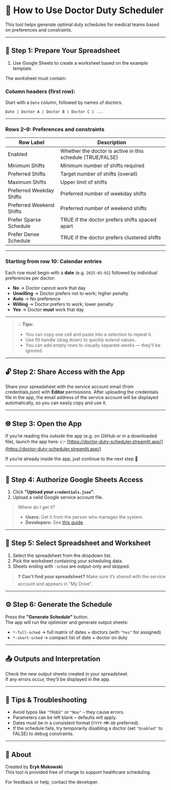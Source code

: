 # 📘 How to Use Doctor Duty Scheduler

This tool helps generate optimal duty schedules for medical teams based on preferences and constraints.

---

## 📝 Step 1: Prepare Your Spreadsheet

1. Use Google Sheets to create a worksheet based on the example template.

The worksheet must contain:

### Column headers (first row):
Start with a `Date` column, followed by names of doctors:

`Date | Doctor A | Doctor B | Doctor C | ...`

---

### Rows 2–9: Preferences and constraints

| Row Label                  | Description                                                   |
|----------------------------|---------------------------------------------------------------|
| Enabled                    | Whether the doctor is active in this schedule (TRUE/FALSE)    |
| Minimum Shifts             | Minimum number of shifts required                             |
| Preferred Shifts           | Target number of shifts (overall)                             |
| Maximum Shifts             | Upper limit of shifts                                         |
| Preferred Weekday Shifts   | Preferred number of weekday shifts                            |
| Preferred Weekend Shifts   | Preferred number of weekend shifts                            |
| Prefer Sparse Schedule     | TRUE if the doctor prefers shifts spaced apart                |
| Prefer Dense Schedule      | TRUE if the doctor prefers clustered shifts                   |

---

### Starting from row 10: Calendar entries

Each row must begin with a **date** (e.g. `2025-05-01`) followed by individual preferences per doctor:

- **No** → Doctor cannot work that day  
- **Unwilling** → Doctor prefers not to work; higher penalty  
- **Auto** → No preference  
- **Willing** → Doctor prefers to work; lower penalty  
- **Yes** → Doctor **must** work that day

---

> 💡 **Tips:**
> - You can copy one cell and paste into a selection to repeat it.
> - Use fill handle (drag down) to quickly extend values.
> - You can add empty rows to visually separate weeks — they’ll be ignored.

---

## 🔓 Step 2: Share Access with the App

Share your spreadsheet with the service account email (from credentials.json) with **Editor** permissions.
After uploading the credentials file in the app, the email address of the service account will be displayed automatically, so you can easily copy and use it.

---

## 🌐 Step 3: Open the App

If you’re reading this outside the app (e.g. on GitHub or in a downloaded file), launch the app here:
👉 [https://doctor-duty-scheduler.streamlit.app/](https://doctor-duty-scheduler.streamlit.app/)

If you’re already inside the app, just continue to the next step 🙂

---

## 🔐 Step 4: Authorize Google Sheets Access

1. Click **"Upload your `credentials.json`"**.
2. Upload a valid Google service account file.

> Where do I get it?
> - **Users:** Get it from the person who manages the system.
> - **Developers:** See [this guide](https://docs.streamlit.io/knowledge-base/tutorials/databases/gspread).

---

## 📂 Step 5: Select Spreadsheet and Worksheet

1. Select the spreadsheet from the dropdown list.
2. Pick the worksheet containing your scheduling data.
3. Sheets ending with `-sched` are output-only and skipped.

> ❓ **Can't find your spreadsheet?**
> Make sure it’s shared with the service account and appears in "My Drive".

---

## ⚙️ Step 6: Generate the Schedule

Press the **"Generate Schedule"** button.  
The app will run the optimizer and generate output sheets:

- `*-full-sched` → full matrix of dates × doctors (with `"Yes"` for assigned)
- `*-short-sched` → compact list of date + doctor on duty

---

## 📤 Outputs and Interpretation

Check the new output sheets created in your spreadsheet.  
If any errors occur, they’ll be displayed in the app.

---

## 🧠 Tips & Troubleshooting

- Avoid typos like `"TRUEE"` or `"Noo"` – they cause errors.
- Parameters can be left blank – defaults will apply.
- Dates must be in a consistent format (`YYYY-MM-DD` preferred).
- If the schedule fails, try temporarily disabling a doctor (set `"Enabled"` to FALSE) to debug constraints.

---

## 👤 About

Created by **Eryk Makowski**  
This tool is provided free of charge to support healthcare scheduling.

For feedback or help, contact the developer.